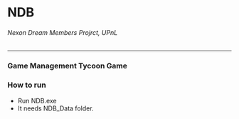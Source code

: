 # NDB
###### Nexon Dream Members Projrct, UPnL
---
### Game Management Tycoon Game
### How to run
 * Run NDB.exe
 * It needs NDB_Data folder.
